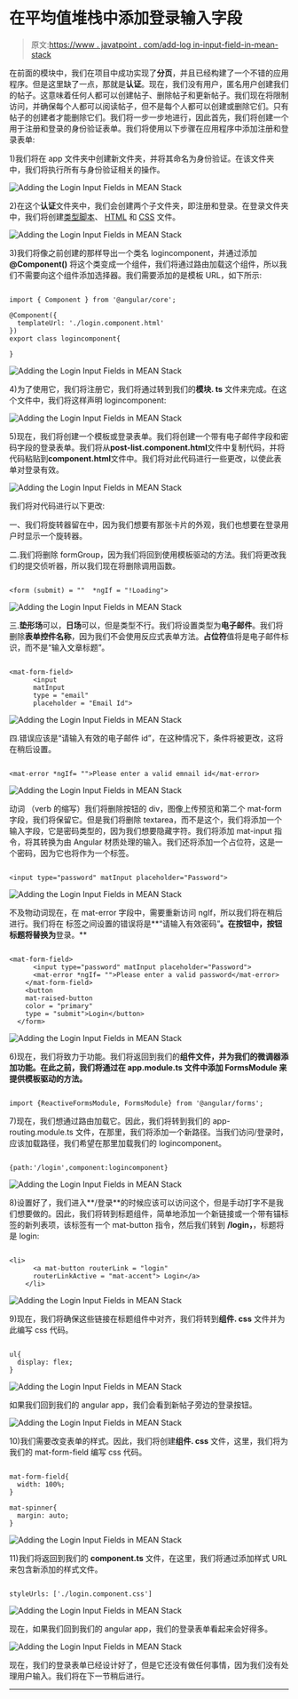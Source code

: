 # 在平均值堆栈中添加登录输入字段

> 原文:[https://www . javatpoint . com/add-log in-input-field-in-mean-stack](https://www.javatpoint.com/adding-login-input-fields-in-mean-stack)

在前面的模块中，我们在项目中成功实现了**分页**，并且已经构建了一个不错的应用程序。但是这里缺了一点，那就是**认证**。现在，我们没有用户，匿名用户创建我们的帖子。这意味着任何人都可以创建帖子、删除帖子和更新帖子。我们现在将限制访问，并确保每个人都可以阅读帖子，但不是每个人都可以创建或删除它们。只有帖子的创建者才能删除它们。我们将一步一步地进行，因此首先，我们将创建一个用于注册和登录的身份验证表单。我们将使用以下步骤在应用程序中添加注册和登录表单:

1)我们将在 app 文件夹中创建新文件夹，并将其命名为身份验证。在该文件夹中，我们将执行所有与身份验证相关的操作。

![Adding the Login Input Fields in MEAN Stack](../Images/f8ab4f7c60272302ff34124305e5cb50.png)

2)在这个**认证**文件夹中，我们会创建两个子文件夹，即注册和登录。在登录文件夹中，我们将创建[类型脚本](https://www.javatpoint.com/typescript-tutorial)、 [HTML](https://www.javatpoint.com/html-tutorial) 和 [CSS](https://www.javatpoint.com/css-tutorial) 文件。

![Adding the Login Input Fields in MEAN Stack](../Images/1cc0242e1ebc44e39ffb4e9ab4e4c077.png)

3)我们将像之前创建的那样导出一个类名 logincomponent，并通过添加 **@Component()** 将这个类变成一个组件，我们将通过路由加载这个组件，所以我们不需要向这个组件添加选择器。我们需要添加的是模板 URL，如下所示:

```

import { Component } from '@angular/core';

@Component({
  templateUrl: './login.component.html'
})
export class logincomponent{

}

```

![Adding the Login Input Fields in MEAN Stack](../Images/b3d6bcaf3f40ba15ea834a946938b3c3.png)

4)为了使用它，我们将注册它，我们将通过转到我们的**模块. ts** 文件来完成。在这个文件中，我们将这样声明 logincomponent:

![Adding the Login Input Fields in MEAN Stack](../Images/26ab7263e65f0ca406921be06eadc037.png)

5)现在，我们将创建一个模板或登录表单。我们将创建一个带有电子邮件字段和密码字段的登录表单。我们将从**post-list.component.html**文件中复制代码，并将代码粘贴到**component.html**文件中。我们将对此代码进行一些更改，以使此表单对登录有效。

![Adding the Login Input Fields in MEAN Stack](../Images/1feadbfba7d6ac707ab81e1d694ce219.png)

我们将对代码进行以下更改:

一、我们将旋转器留在<ma-card>中，因为我们想要有那张卡片的外观，我们也想要在登录用户时显示一个旋转器。</ma-card>

二.我们将删除 formGroup，因为我们将回到使用模板驱动的方法。我们将更改我们的提交侦听器，所以我们现在将删除调用函数。

```

<form (submit) = ""  *ngIf = "!Loading">

```

![Adding the Login Input Fields in MEAN Stack](../Images/a60736ddbb983bd73dae7b4fea3ae609.png)

三.**垫形场**可以，**日场**可以，但是类型不行。我们将设置类型为**电子邮件**。我们将删除**表单控件名称**，因为我们不会使用反应式表单方法。**占位符**值将是电子邮件标识，而不是“输入文章标题”。

```

<mat-form-field>
      <input
      matInput
      type = "email"
      placeholder = "Email Id">

```

![Adding the Login Input Fields in MEAN Stack](../Images/9f244c978d49692bab5c4b983c9fa487.png)

四.错误应该是“请输入有效的电子邮件 id”，在这种情况下，条件将被更改，这将在稍后设置。

```

<mat-error *ngIf= "">Please enter a valid emnail id</mat-error>

```

![Adding the Login Input Fields in MEAN Stack](../Images/a3492b1475815047d4ee5255acb5eeb6.png)

动词 （verb 的缩写）我们将删除按钮的 div，图像上传预览和第二个 mat-form 字段，我们将保留它。但是我们将删除 textarea，而不是这个，我们将添加一个输入字段，它是密码类型的，因为我们想要隐藏字符。我们将添加 mat-input 指令，将其转换为由 Angular 材质处理的输入。我们还将添加一个占位符，这是一个密码，因为它也将作为一个标签。

```

<input type="password" matInput placeholder="Password">

```

![Adding the Login Input Fields in MEAN Stack](../Images/61d184dd3d0dad116a212cf95fe2266e.png)

不及物动词现在，在 mat-error 字段中，需要重新访问 ngIf，所以我们将在稍后进行。我们将在 <mat-error></mat-error> 标签之间设置的错误将是**“请输入有效密码”**。在按钮中，按钮标题将替换为**登录。**

```

<mat-form-field>
      <input type="password" matInput placeholder="Password">
      <mat-error *ngIf= "">Please enter a valid password</mat-error>
    </mat-form-field>
    <button
    mat-raised-button
    color = "primary"
    type = "submit">Login</button>
  </form>

```

![Adding the Login Input Fields in MEAN Stack](../Images/c39f3507629c204e7bc115b94d18c4ff.png)

6)现在，我们将致力于功能。我们将返回到我们的**组件文件，并为我们的微调器添加功能。在此之前，我们将通过在 **app.module.ts** 文件中添加 FormsModule 来提供模板驱动的方法。**

```

import {ReactiveFormsModule, FormsModule} from '@angular/forms';

```

7)现在，我们想通过路由加载它。因此，我们将转到我们的 app-routing.module.ts 文件，在那里，我们将添加一个新路径。当我们访问/登录时，应该加载路径，我们希望在那里加载我们的 logincomponent。

```

{path:'/login',component:logincomponent}

```

![Adding the Login Input Fields in MEAN Stack](../Images/afd93892b6dd84aa2891f1c1879e088f.png)

8)设置好了，我们进入**/登录**的时候应该可以访问这个，但是手动打字不是我们想要做的。因此，我们将转到标题组件，简单地添加一个新链接或一个带有锚标签的新列表项，该标签有一个 mat-button 指令，然后我们转到 **/login，**，标题将是 login:

```

<li>
      <a mat-button routerLink = "login" 
      routerLinkActive = "mat-accent"> Login</a>
    </li>

```

![Adding the Login Input Fields in MEAN Stack](../Images/e8f43ba8ac6666cf0d97b48e0e7c0ece.png)

9)现在，我们将确保这些链接在标题组件中对齐，我们将转到**组件. css** 文件并为此编写 css 代码。

```

ul{
  display: flex;
}

```

![Adding the Login Input Fields in MEAN Stack](../Images/f4a2d816c7e5ccbb7fbfdd21b406fccb.png)

如果我们回到我们的 angular app，我们会看到新帖子旁边的登录按钮。

![Adding the Login Input Fields in MEAN Stack](../Images/f400d01a937e7a7e02c390c4b4c36d7d.png)

10)我们需要改变表单的样式。因此，我们将创建**组件. css** 文件，这里，我们将为我们的 mat-form-field 编写 css 代码。

```

mat-form-field{
  width: 100%;
}

mat-spinner{
  margin: auto;
}

```

![Adding the Login Input Fields in MEAN Stack](../Images/efdaecf515e3e4ecc100a3675702778f.png)

11)我们将返回到我们的 **component.ts** 文件，在这里，我们将通过添加样式 URL 来包含新添加的样式文件。

```

styleUrls: ['./login.component.css']

```

![Adding the Login Input Fields in MEAN Stack](../Images/d9e9a2ac70953d9079edae54d2d8f618.png)

现在，如果我们回到我们的 angular app，我们的登录表单看起来会好得多。

![Adding the Login Input Fields in MEAN Stack](../Images/f25d09f224648cd1167145a1f58aa06f.png)

现在，我们的登录表单已经设计好了，但是它还没有做任何事情，因为我们没有处理用户输入。我们将在下一节稍后进行。

* * *